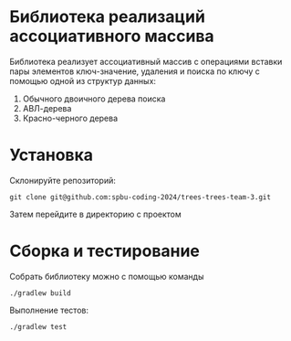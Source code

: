 # Библиотека реализаций ассоциативного массива
Библиотека реализует ассоциативный массив с операциями
вставки пары элементов ключ-значение, удаления и поиска
по ключу с помощью одной из структур данных:
1. Обычного двоичного дерева поиска
2. АВЛ-дерева
3. Красно-черного дерева
# Установка
Склонируйте репозиторий:

```
git clone git@github.com:spbu-coding-2024/trees-trees-team-3.git
```

Затем перейдите в директорию с проектом
# Сборка и тестирование
Собрать библиотеку можно с помощью команды 

```
./gradlew build
```

Выполнение тестов:

```
./gradlew test
```
